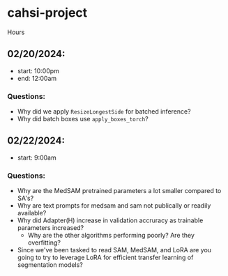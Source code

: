 # cahsi-project

Hours

## 02/20/2024:
- start: 10:00pm
- end: 12:00am

### Questions:
- Why did we apply `ResizeLongestSide` for batched inference?
- Why did batch boxes use `apply_boxes_torch`?

## 02/22/2024:
- start: 9:00am


### Questions:
- Why are the MedSAM pretrained parameters a lot smaller compared to SA's?
- Why are text prompts for medsam and sam not publically or readily available?
- Why did Adapter(H) increase in validation accruracy as trainable parameters increased?
    - Why are the other algorithms performing poorly? Are they overfitting?
- Since we've been tasked to read SAM, MedSAM, and LoRA are you going to try to leverage LoRA for efficient transfer learning of segmentation models? 